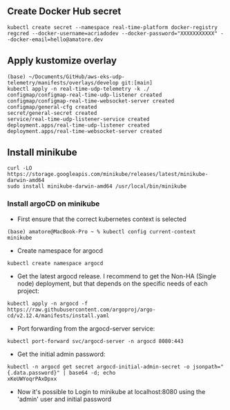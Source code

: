 ## Create Docker Hub secret

```
kubectl create secret --namespace real-time-platform docker-registry regcred --docker-username=acriadodev --docker-password="XXXXXXXXXXX" --docker-email=hello@amatore.dev
```

## Apply kustomize overlay

```
(base) ~/Documents/GitHub/aws-eks-udp-telemetry/manifests/overlays/develop git:[main]
kubectl apply -n real-time-udp-telemetry -k ./
configmap/configmap-real-time-udp-listener created
configmap/configmap-real-time-websocket-server created
configmap/general-cfg created
secret/general-secret created
service/real-time-udp-listener-service created
deployment.apps/real-time-udp-listener created
deployment.apps/real-time-websocket-server created
```


## Install minikube

```
curl -LO https://storage.googleapis.com/minikube/releases/latest/minikube-darwin-amd64
sudo install minikube-darwin-amd64 /usr/local/bin/minikube
```

### Install argoCD on minikube
- First ensure that the correct kubernetes context is selected

```
(base) amatore@MacBook-Pro ~ % kubectl config current-context
minikube
```

- Create namespace for argocd

```
kubectl create namespace argocd
```

- Get the latest argocd release. I recommend to get the Non-HA (Single node) deployment, but that depends on the specific needs of each project:

```
kubectl apply -n argocd -f https://raw.githubusercontent.com/argoproj/argo-cd/v2.12.4/manifests/install.yaml
```

- Port forwarding from the argocd-server service:

```
kubectl port-forward svc/argocd-server -n argocd 8080:443
```
- Get the initial admin password:
```
kubectl -n argocd get secret argocd-initial-admin-secret -o jsonpath="{.data.password}" | base64 -d; echo
xKeUWYoqrPAxDpxx
```

- Now it's possible to Login to minikube at localhost:8080 using the 'admin' user and initial password 

